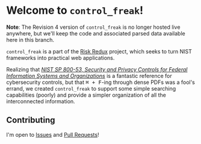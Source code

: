 # Welcome to `control_freak`!

**Note**: The Revision 4 version of `control_freak` is no longer hosted live anywhere, but we'll keep the code and associated parsed data available here in this branch.

`control_freak` is a part of the [Risk Redux](https://risk-redux.io) project, which seeks to turn NIST frameworks into practical web applications.

Realizing that _[NIST SP 800-53, Security and Privacy Controls for Federal Information Systems and Organizations](https://csrc.nist.gov/publications/detail/sp/800-53/rev-4/final)_ is a fantastic reference for cybersecurity controls, but that <kbd>⌘ + F</kbd>-ing through dense PDFs was a fool's errand, we created `control_freak` to support some simple searching capabilities (poorly) and provide a simpler organization of all the interconnected information.

## Contributing

I'm open to [Issues](issues) and [Pull Requests](pulls)!
